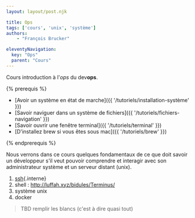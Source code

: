 ```yaml
---
layout: layout/post.njk

title: Ops
tags: ['cours', 'unix', 'système']
authors:
    - "François Brucker"

eleventyNavigation:
  key: "Ops"
  parent: "Cours"
---
```


<!-- début résumé -->

Cours introduction à l'*ops* du dev**ops**.

<!-- fin résumé -->
{% prerequis %}

* [Avoir un système en état de marche]({{ '/tutoriels/installation-système'  }})
* [Savoir naviguer dans un système de fichiers]({{ '/tutoriels/fichiers-navigation'  }})
* [Savoir ouvrir une fenêtre terminal]({{ '/tutoriels/terminal'   }})
* [D'installez brew si vous êtes sous mac]({{ '/tutoriels/brew'   }})

{% endprerequis %}

Nous verrons dans ce cours quelques fondamentaux de ce que doit savoir un développeur s'il veut pouvoir comprendre et interagir avec son administrateur système et un serveur distant (unix).

1. [ssh](./ssh){.interne}
2. shell : <http://luffah.xyz/bidules/Terminus/>
3. système unix
4. docker

> TBD remplir les blancs (c'est à dire quasi tout)
